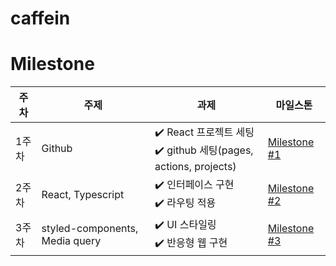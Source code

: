 # caffein

# Milestone

| 주차  | 주제                           | 과제                                                                 | 마일스톤                                                       |
| ----- | ------------------------------ | -------------------------------------------------------------------- | -------------------------------------------------------------- |
| 1주차 | Github                         | ✔️ React 프로젝트 세팅<br/> ✔️ github 세팅(pages, actions, projects) | [Milestone #1](https://github.com/kkkkkSE/caffein/milestone/1) |
| 2주차 | React, Typescript              | ✔️ 인터페이스 구현<br/> ✔️ 라우팅 적용                               | [Milestone #2](https://github.com/kkkkkSE/caffein/milestone/2) |
| 3주차 | styled-components, Media query | ✔️ UI 스타일링<br/> ✔️ 반응형 웹 구현                                | [Milestone #3](https://github.com/kkkkkSE/caffein/milestone/3) |
